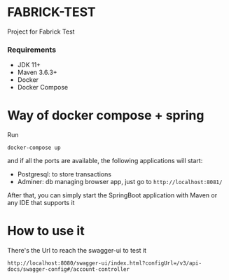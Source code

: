 # FABRICK-TEST

Project for Fabrick Test

### Requirements

- JDK 11+
- Maven 3.6.3+
- Docker
- Docker Compose

# Way of docker compose + spring

Run

```
docker-compose up 
```

and if all the ports are available, the following applications will start:

- Postgresql: to store transactions
- Adminer: db managing browser app, just go to `http://localhost:8081/`

After that, you can simply start the SpringBoot application with Maven or any IDE that supports it


# How to use it

There's the Url to reach the swagger-ui to test it

`
http://localhost:8080/swagger-ui/index.html?configUrl=/v3/api-docs/swagger-config#/account-controller 
`
